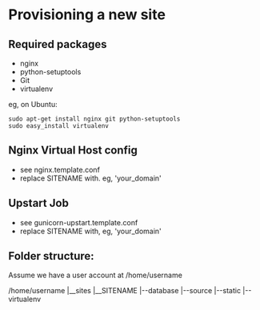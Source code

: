 Provisioning a new site
======================

## Required packages

* nginx
* python-setuptools
* Git
* virtualenv

eg, on Ubuntu:

	sudo apt-get install nginx git python-setuptools
	sudo easy_install virtualenv

## Nginx Virtual Host config

* see nginx.template.conf
* replace SITENAME with. eg, 'your_domain'

## Upstart Job

* see gunicorn-upstart.template.conf
* replace SITENAME with, eg, 'your_domain'

## Folder structure:
Assume we have a user account at /home/username

/home/username
|__sites
   |__SITENAME
      |--database
      |--source
      |--static
      |--virtualenv
